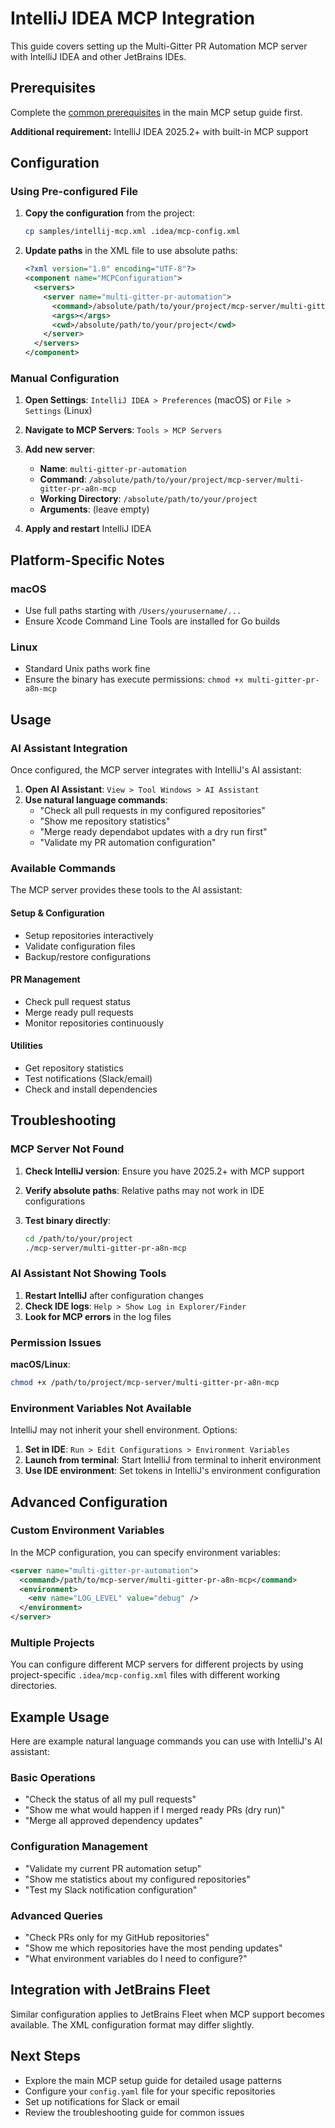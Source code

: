 # IntelliJ IDEA MCP Integration

This guide covers setting up the Multi-Gitter PR Automation MCP server with IntelliJ IDEA and other JetBrains IDEs.

## Prerequisites

Complete the [common prerequisites](MCP_SETUP.md#common-prerequisites) in the main MCP setup guide first.

**Additional requirement:** IntelliJ IDEA 2025.2+ with built-in MCP support

## Configuration

### Using Pre-configured File

1. **Copy the configuration** from the project:

   ```bash
   cp samples/intellij-mcp.xml .idea/mcp-config.xml
   ```

2. **Update paths** in the XML file to use absolute paths:

   ```xml
   <?xml version="1.0" encoding="UTF-8"?>
   <component name="MCPConfiguration">
     <servers>
       <server name="multi-gitter-pr-automation">
         <command>/absolute/path/to/your/project/mcp-server/multi-gitter-pr-a8n-mcp</command>
         <args></args>
         <cwd>/absolute/path/to/your/project</cwd>
       </server>
     </servers>
   </component>
   ```

### Manual Configuration

1. **Open Settings**: `IntelliJ IDEA > Preferences` (macOS) or `File > Settings` (Linux)

2. **Navigate to MCP Servers**: `Tools > MCP Servers`

3. **Add new server**:
   - **Name**: `multi-gitter-pr-automation`
   - **Command**: `/absolute/path/to/your/project/mcp-server/multi-gitter-pr-a8n-mcp`
   - **Working Directory**: `/absolute/path/to/your/project`
   - **Arguments**: (leave empty)

4. **Apply and restart** IntelliJ IDEA

## Platform-Specific Notes

### macOS

- Use full paths starting with `/Users/yourusername/...`
- Ensure Xcode Command Line Tools are installed for Go builds

### Linux

- Standard Unix paths work fine
- Ensure the binary has execute permissions: `chmod +x multi-gitter-pr-a8n-mcp`

## Usage

### AI Assistant Integration

Once configured, the MCP server integrates with IntelliJ's AI assistant:

1. **Open AI Assistant**: `View > Tool Windows > AI Assistant`
2. **Use natural language commands**:
   - "Check all pull requests in my configured repositories"
   - "Show me repository statistics"
   - "Merge ready dependabot updates with a dry run first"
   - "Validate my PR automation configuration"

### Available Commands

The MCP server provides these tools to the AI assistant:

#### Setup & Configuration

- Setup repositories interactively
- Validate configuration files
- Backup/restore configurations

#### PR Management

- Check pull request status
- Merge ready pull requests
- Monitor repositories continuously

#### Utilities

- Get repository statistics
- Test notifications (Slack/email)
- Check and install dependencies

## Troubleshooting

### MCP Server Not Found

1. **Check IntelliJ version**: Ensure you have 2025.2+ with MCP support
2. **Verify absolute paths**: Relative paths may not work in IDE configurations
3. **Test binary directly**:

   ```bash
   cd /path/to/your/project
   ./mcp-server/multi-gitter-pr-a8n-mcp
   ```

### AI Assistant Not Showing Tools

1. **Restart IntelliJ** after configuration changes
2. **Check IDE logs**: `Help > Show Log in Explorer/Finder`
3. **Look for MCP errors** in the log files

### Permission Issues

**macOS/Linux**:

```bash
chmod +x /path/to/project/mcp-server/multi-gitter-pr-a8n-mcp
```

### Environment Variables Not Available

IntelliJ may not inherit your shell environment. Options:

1. **Set in IDE**: `Run > Edit Configurations > Environment Variables`
2. **Launch from terminal**: Start IntelliJ from terminal to inherit environment
3. **Use IDE environment**: Set tokens in IntelliJ's environment configuration

## Advanced Configuration

### Custom Environment Variables

In the MCP configuration, you can specify environment variables:

```xml
<server name="multi-gitter-pr-automation">
  <command>/path/to/mcp-server/multi-gitter-pr-a8n-mcp</command>
  <environment>
    <env name="LOG_LEVEL" value="debug" />
  </environment>
</server>
```

### Multiple Projects

You can configure different MCP servers for different projects by using project-specific `.idea/mcp-config.xml` files with different working directories.

## Example Usage

Here are example natural language commands you can use with IntelliJ's AI assistant:

### Basic Operations

- "Check the status of all my pull requests"
- "Show me what would happen if I merged ready PRs (dry run)"
- "Merge all approved dependency updates"

### Configuration Management

- "Validate my current PR automation setup"
- "Show me statistics about my configured repositories"
- "Test my Slack notification configuration"

### Advanced Queries

- "Check PRs only for my GitHub repositories"
- "Show me which repositories have the most pending updates"
- "What environment variables do I need to configure?"

## Integration with JetBrains Fleet

Similar configuration applies to JetBrains Fleet when MCP support becomes available. The XML configuration format may differ slightly.

## Next Steps

- Explore the main MCP setup guide for detailed usage patterns
- Configure your `config.yaml` file for your specific repositories
- Set up notifications for Slack or email
- Review the troubleshooting guide for common issues
